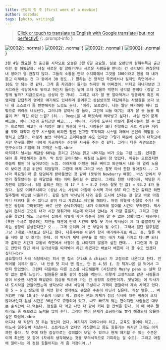```yaml
---
title: 신입의 첫 주 [First week of a newbie]
author: sosodad
tags: [photo, writing]
---
```


> [Click or touch to translate to English with Google translate (but, not perfectly!)](https://jinseuk56-github-io.translate.goog/posts/0002/?_x_tr_sl=ko&_x_tr_tl=en&_x_tr_hl=ko&_x_tr_pto=wapp)
{: .prompt-info }

![0002](https://onedrive.live.com/embed?resid=F96DE3EAE83811FB%2183113&authkey=%21AFzjuL2mKaYkuLs&width=1024){: .normal }
![0002](https://onedrive.live.com/embed?resid=F96DE3EAE83811FB%2183119&authkey=%21AGQGbi2ciNqLLKY&width=1024){: .normal }
![0002](https://onedrive.live.com/embed?resid=F96DE3EAE83811FB%2183116&authkey=%21ACdGVT3FV7wJ3xU&height=1024){: .normal }
![0002](https://onedrive.live.com/embed?resid=F96DE3EAE83811FB%2183112&authkey=%21APrMbCNBkbNFaxg&height=1024){: .normal }

    3월 4일 월요일 첫 출근을 시작으로 오늘은 3월 8일 금요일. 실로 오랜만에 월화수목금 출근이란 걸 해봤달까. 사실 새로운 걸 알아가거나 새로운 사람들을 만나는 건 생각보다 괜찮은데 내 영어가 영 괜찮지 않다. 그들의 소통을 만약 수치화해서 그것을 100이라고 했을 때 내가 듣고 이해하는 건 그 중에서 30 정도..? 말하는 건 양적인 측면에서나 질적인 측면에서나 10도 안 되는 것 같다. 그게 좀 자괴감이 들기는 하지만 뭐 어쩌겠어. 버티고 지내다보면 그 시끄러운 식당에서도 뭐라고 하는지 들리는 날이 오지 않을까 막연히 생각할 뿐이다 (정말 그렇게 될까? 지금으로서는 상상이 안 가네). 그리고 내가 잘 못 알아먹거나 엉뚱하게 혹은 띄엄띄엄 답답하게 영어로 얘기해도 인내하며 들어주고 성심성의껏 대답해주는 사람들을 보다 보니 내 스스로가 좀 뻔뻔해지는 느낌도 든다. '에라, 모르겠다, 나는 일단 얘기해야 하니 입밖으로 뭐라도 내보낸다, 그러니까 알아서 잘 들어, 그런데 늬들 얘기는 내가 잘 못 들을 확률이 커' 약간 이런 느낌? (허... DeepL을 내 머릿속에 박아넣고 싶다). 사실 언어 문제 빼고는, 아니 그것과 출퇴근만 빼고..., 아니야, 거기에 도무지 어떻게 돌아가는지 알 수 없는 프로젝트 빼고는 새 직장은 꽤나 마음에 든다. 사람들은 꽤나 친절하고 서로 적당한 거리를 두며 대학교 연구 시스템에 비하면 훨씬 견고한 조직력과 시스템 아래서 본인의 역할을 수행하고 있달까. 어떻게 보면 딱딱하고 고리타분할 수도 있지만 그렇기 때문에 오히려 대학교에서만 연구를 했던 나에게 지금까지는 신선한 자극을 주는 것 같다. 그러나 다른 측면으로는 연구소보다 기업에 더 가까운 느낌.<br>
    아직까지 날씨는 체감상 60%는 흐리고 25%는 맑고 나머지는 비가 오는 그런 느낌. 언제쯤 돼야 좀 따뜻해지는 걸까. 탁 트인 곳이다보니 해질녘 노을이 참 멋있다. 이유는 모르겠지만 하늘이 훨씬 더 높아보이는 느낌. 이래저래 어쨌든 하루 버티고 퇴근해서 나와 저 멀리 노을이 보이면 조금 위안이 되었달까. 그런데 어제 그러고 버스 잘못 타서 한참 돌아갔지... 그나마 목요일이라 좀 덤덤하게 받아들였던 것 같아 (뜻밖의 Newburry 여행). 버스 안에서 무언가 잘못됐다는 걸 깨달았을 때는 이미 돌이킬 수 없었다. 그래도 천만 다행이지, 적당한 기차편이 있었어서. 5일 출퇴근 하는 데 17 * 5 + 8.2 (버스 잘못 탄 값) = 93.2 £가 들었다. 실로 어마무시하다 (성남 사는 사람이 아침에 수서역 가서 SRT 타고 천안 출퇴근 하면 일주일에 이만큼 나올까?). 같은 팀의 박사님이 나와 같은 도시에 산다는 걸 알고 바로 아침마다 태워다 줄 수 있다고 같이 타고 가겠냐고 제안을 해줬다. 어쩜 이렇게 친절할 수가! 제안은 굉장히 고마웠지만 바로 선뜻 승낙하기에는 내가 이래저래 알아볼 시간이 부족했다. 박사님이 편하신 곳으로 내가 시간 맞춰가야 하는데 어디서 만나는 게 가장 좋을지, 그리고 그런 곳을 찾았다 해도 그곳까지 집에서 어떻게 가야 하는지 전혀 알 수 없는 상황이었기 때문이다 (또한 수시로 발생하는 지연들 때문에 만약 시간에 맞춰 못 가서 박사님이 제 때 출발하지 못하는 상황이 발생한다면? 오... 그게 오히려 더 큰 부담이 될 수도). 그래서 일단 일주일은 그냥 그대로 다녀보고 싶다고 했다, 다음주에는 어떻게 할지 얘기해주기로 하고. 흠, 얼른 차를 사야 할 것 같기는 한데. 이 박사가 재택 근무를 할 때는 내가 차를 가지고 다니면 되니까 출퇴근 시간과 교통비 측면에서 사정이 좀 나아지지 않을까 싶긴 한데... (그런데 차 값도 만만치 않긴 해서 감가상각을 따져봐야 하긴 하겠지만 배보다 배꼽이 더 클 수도 있겠다 싶다)<br>
    금요일마다 사내 식당에서는 피시 앤 칩스 (Fish & chips) 가 고정으로 나온다고 한다. 안 먹어볼 이유가 없다. 내 인생 첫 피시 앤 칩스, 단 돈 4.55 £. 갓 튀겨나온 걸 먹어서 그런지 맛있었어. 그런데 다음에는 다른 소스를 시도해볼래 (사진상의 Mushy peas 는 살짝 단맛 없는 팥죽 느낌?). 팀원들은 보통 같이 점심을 먹는다. 이렇게 고정적으로 같은 사람들과 같이 비슷한 시간에 매일같이 점심을 먹으러 가는 건 굉장히 오랜만이지. 첫날에는 이 박사가 내 도시락을 만들어줬는데 생각보다 사내 식당이 구성이나 가격이 괜찮아서 계속 사먹고 있다. 한 5 ~ 6 £ 정도에 한 끼면 한국 생각해도 괜찮은 수준이 아닌가 싶은데. 직장 밖은... 버거킹만 가도 10 £는 우습게 나오니 뭐. 영국은 문화 자체가 점심 식사에 대한 비중이 크지 않아서인지 점심 시간은 30분으로 규정되어 있고, 나도 빠르게 먹는 편이지만 사람들은 대부분 순식간에 다 먹는다. 점심을 다 먹고 나면 다 같이 커피 한 잔씩을 한다. 이 때 아무 말이라도 좀 해보려고 노력을 많이 한다. 그래야 언어 문제가 조금이라도 빨리 해결되지 않을까 싶은 마음에.<br>
    어디나 새 직장의 첫 주는 정신이 없다. 여기저기 따라다녀야 하고, 교육도 들어야 하고... 어느새 일주일이 지났는지. 스트레스가 없다면 거짓말이고 몸도 힘들기는 하지만 그래도 아직까진 좋다. 첫 주에 대한 감상으로는 성의없어 보일 수 있으나 현재 얘기할 수 있는 수준은 이게 최선인 것 같아 (자세히 생각해보는 것을 무의식적으로 기피하는 걸 수도). 그리고 아침에 일어나는 게 점점 힘들어지는 게 좀 걱정이야..!